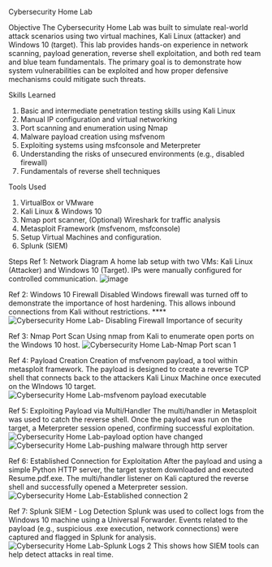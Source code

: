 Cybersecurity Home Lab

Objective
The Cybersecurity Home Lab was built to simulate real-world attack scenarios using two virtual machines, Kali Linux (attacker) and Windows 10 (target). This lab provides hands-on experience in network scanning, payload generation, reverse shell exploitation, and both red team and blue team fundamentals. The primary goal is to demonstrate how system vulnerabilities can be exploited and how proper defensive mechanisms could mitigate such threats.

Skills Learned
1. Basic and intermediate penetration testing skills using Kali Linux
2. Manual IP configuration and virtual networking
3. Port scanning and enumeration using Nmap
4. Malware payload creation using msfvenom
5. Exploiting systems using msfconsole and Meterpreter
6. Understanding the risks of unsecured environments (e.g., disabled firewall)
7. Fundamentals of reverse shell techniques

Tools Used
1. VirtualBox or VMware
2. Kali Linux & Windows 10
3. Nmap port scanner, (Optional) Wireshark for traffic analysis
4. Metasploit Framework (msfvenom, msfconsole)
5. Setup Virtual Machines and configuration.
6. Splunk (SIEM)
   
Steps
Ref 1: Network Diagram
A home lab setup with two VMs: Kali Linux (Attacker) and Windows 10 (Target). IPs were manually configured for controlled communication.
![image](https://github.com/user-attachments/assets/a46e925c-bf13-4462-869d-87d872a9be4b)

Ref 2: Windows 10 Firewall Disabled
Windows firewall was turned off to demonstrate the importance of host hardening. This allows inbound connections from Kali without restrictions.
****![Cybersecurity Home Lab- Disabling Firewall Importance of security](https://github.com/user-attachments/assets/f772fd59-b842-4102-8231-276ce2a285c8)

Ref 3: Nmap Port Scan
Using nmap from Kali to enumerate open ports on the Windows 10 host.
![Cybersecurity Home Lab-Nmap Port scan 1](https://github.com/user-attachments/assets/7a2cf844-1690-4901-900e-50353541177e)

Ref 4: Payload Creation 
Creation of msfvenom payload, a tool within metasploit framework. The payload is designed to create a reverse TCP shell that connects back to the attackers Kali Linux Machine once executed on the WIndows 10 target.
![Cybersecurity Home Lab-msfvenom payload executable](https://github.com/user-attachments/assets/6dc3583b-48e1-4e95-9fbb-6291ad9e807f)

Ref 5: Exploiting Payload via Multi/Handler
The multi/handler in Metasploit was used to catch the reverse shell. Once the payload was run on the target, a Meterpreter session opened, confirming successful exploitation.
![Cybersecurity Home Lab-payload option have changed](https://github.com/user-attachments/assets/d813cf46-426b-4253-aff1-c3197ab0a8e0)
![Cybersecurity Home Lab-pushing malware through http server](https://github.com/user-attachments/assets/a0599de8-fea5-4626-8a4b-c9fe5c1d7ae8)

Ref 6: Established Connection for Exploitation
After the payload and using a simple Python HTTP server, the target system downloaded and executed Resume.pdf.exe. The multi/handler listener on Kali captured the reverse shell and successfully opened a Meterpreter session.
![Cybersecurity Home Lab-Established connection 2](https://github.com/user-attachments/assets/5f584500-db8b-494b-b0dc-4944661fcab2)

Ref 7: Splunk SIEM - Log Detection
Splunk was used to collect logs from the Windows 10 machine using a Universal Forwarder. Events related to the payload (e.g., suspicious .exe execution, network connections) were captured and flagged in Splunk for analysis.
![Cybersecurity Home Lab-Splunk Logs 2](https://github.com/user-attachments/assets/ac872584-0f42-48b2-9366-86968ef22914)
This shows how SIEM tools can help detect attacks in real time.
